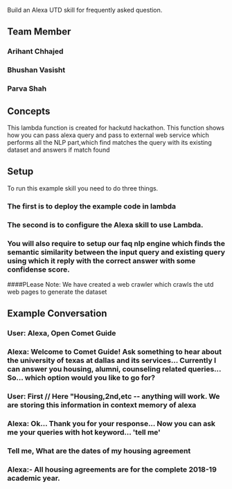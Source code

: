 Build an Alexa UTD skill for frequently asked question.

## Team Member

### Arihant Chhajed 
### Bhushan Vasisht 
### Parva Shah                            

## Concepts
This lambda function is created for hackutd hackathon. This function shows how you can pass alexa query and pass to external web service which performs all the NLP part,which find matches the query with its existing dataset and answers if match found

## Setup
To run this example skill you need to do three things. 

### The first is to deploy the example code in lambda

### The second is to configure the Alexa skill to use Lambda.

### You will also require to setup our faq nlp engine which finds the semantic similarity between the input query and existing query using which it reply with the correct answer with some confidense score.

####PLease Note: We have created a web crawler which crawls the utd web pages to generate the dataset

## Example Conversation

### User: Alexa, Open Comet Guide

### Alexa: Welcome to Comet Guide! Ask something to hear about the university of texas at dallas and its services... Currently I can answer you housing, alumni, counseling related queries... So... which option would you like to go for?

### User: First // Here "Housing,2nd,etc -- anything will work. We are storing this information in context memory of alexa

### Alexa: Ok... Thank you for your response... Now you can ask me your queries with hot keyword... 'tell me'

### Tell me, What are the dates of my housing agreement
### Alexa:- All housing agreements are for the complete 2018-19 academic year.
